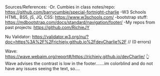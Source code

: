 Sources/References:
-Dr. Cumbies in class notes/repo:  https://github.com/barrycumbie/special-fortnight-charlie
-W3 Schools HTML, BS5, jS, JQ, CSS:  https://www.w3schools.com/
-bootstrap stuff:  https://mdbootstrap.com/docs/standard/navigation/footer/
-My repos from past projects:  https://github.com/RichieJY


Nu Validator:
https://validator.w3.org/nu/?doc=https%3A%2F%2Frichiejy.github.io%2FdevCharlie%2F    //    (0 errors) 

Wave:
https://wave.webaim.org/report#/https://richiejy.github.io/devCharlie/
        👆Wave advises the contrast is low in the footer.......im colorblind and do not have any issues seeing the text, so....
